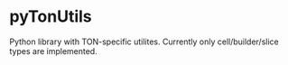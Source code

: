 # pyTonUtils
Python library with TON-specific utilites. Currently only cell/builder/slice types are implemented.
